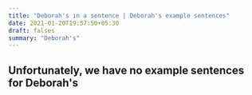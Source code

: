 ```yaml
---
title: "Deborah's in a sentence | Deborah's example sentences"
date: 2021-01-20T19:57:50+05:30
draft: falses
summary: "Deborah's"
---
```

## Unfortunately, we have no example sentences for Deborah's                 
